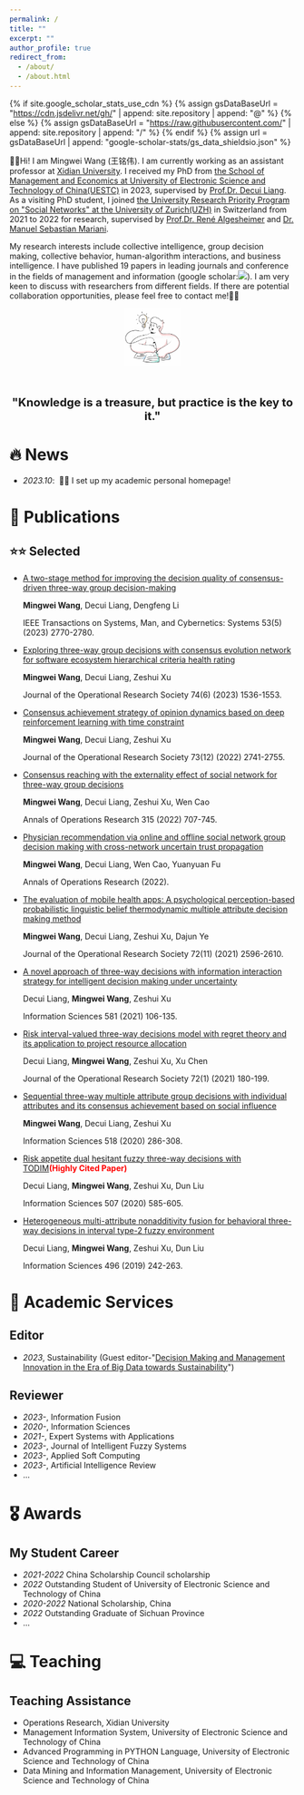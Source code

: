 ```yaml
---
permalink: /
title: ""
excerpt: ""
author_profile: true
redirect_from: 
  - /about/
  - /about.html
---
```


{% if site.google_scholar_stats_use_cdn %}
{% assign gsDataBaseUrl = "https://cdn.jsdelivr.net/gh/" | append: site.repository | append: "@" %}
{% else %}
{% assign gsDataBaseUrl = "https://raw.githubusercontent.com/" | append: site.repository | append: "/" %}
{% endif %}
{% assign url = gsDataBaseUrl | append: "google-scholar-stats/gs_data_shieldsio.json" %}

<span class='anchor' id='about-me'></span>

👋👋Hi! I am Mingwei Wang (王铭伟).
I am currently working as an assistant professor at [Xidian University](https://www.xidian.edu.cn/). I received my PhD from [the School of Management and Economics at University of Electronic Science and Technology of China(UESTC)](https://www.mgmt.uestc.edu.cn/) in 2023, supervised by [Prof.Dr. Decui Liang](https://www.mgmt.uestc.edu.cn/jsnry.jsp?urltype=news.NewsContentUrl&wbtreeid=1020&wbnewsid=12401). As a visiting PhD student, I joined [the University Research Priority Program on "Social Networks" at the University of Zurich(UZH)](https://www.business.uzh.ch/de/research/professorships/market-research.html) in Switzerland from 2021 to 2022 for research, supervised by [Prof.Dr. René Algesheimer](https://www.business.uzh.ch/de/research/professorships/market-research/teamoverview/tcurrent/algesheimer.html) and [Dr. Manuel Sebastian Mariani](https://www.business.uzh.ch/de/research/professorships/market-research/teamoverview/tcurrent/Mariani0.html). 

My research interests include collective intelligence, group decision making, collective behavior, human-algorithm interactions, and business intelligence. I have published 19 papers in leading journals and conference in the fields of management and information (google scholar:<a href='https://scholar.google.com/citations?user=FYjV6XIAAAAJ'><img src="https://img.shields.io/endpoint?url={{ url | url_encode }}&logo=Google%20Scholar&labelColor=f6f6f6&color=9cf&style=flat&label=citations"></a>). I am very keen to discuss with researchers from different fields. If there are potential collaboration opportunities, please feel free to contact me!🤝🤝

<div style="text-align:center; margin-top:5px;">
   <img src="images/idea.png" alt="Idea" style="max-width:20%;">
</div>
<div style="text-align:center; margin-top:50px; font-size:20px; font-weight:bold;">
   "Knowledge is a treasure, but practice is the key to it."
</div>

# 🔥 News
- *2023.10*: &nbsp;🎉🎉 I set up my academic personal homepage!

# 📝 Publications 
 ## ⭐️⭐️ Selected

- [A two-stage method for improving the decision quality of consensus-driven three-way group decision-making](https://ieeexplore.ieee.org/abstract/document/9961219)

  **Mingwei Wang**, Decui Liang, Dengfeng Li

  IEEE Transactions on Systems, Man, and Cybernetics: Systems  53(5) (2023)  2770-2780.
  
- [Exploring three-way group decisions with consensus evolution network for software ecosystem hierarchical criteria health rating](https://www.tandfonline.com/doi/abs/10.1080/01605682.2022.2096507)

  **Mingwei Wang**, Decui Liang, Zeshui Xu

  Journal of the Operational Research Society 74(6) (2023) 1536-1553.

- [Consensus achievement strategy of opinion dynamics based on deep reinforcement learning with time constraint](https://www.tandfonline.com/doi/abs/10.1080/01605682.2021.2015257)

  **Mingwei Wang**, Decui Liang, Zeshui Xu

  Journal of the Operational Research Society 73(12) (2022) 2741-2755.

- [Consensus reaching with the externality effect of social network for three-way group decisions](https://link.springer.com/article/10.1007/s10479-020-03875-3)

  **Mingwei Wang**, Decui Liang, Zeshui Xu, Wen Cao

  Annals of Operations Research 315 (2022) 707-745.

- [Physician recommendation via online and offline social network group decision making with cross-network uncertain trust propagation](https://link.springer.com/article/10.1007/s10479-022-04827-9)

  **Mingwei Wang**, Decui Liang, Wen Cao, Yuanyuan Fu

  Annals of Operations Research (2022).

- [The evaluation of mobile health apps: A psychological perception-based probabilistic linguistic belief thermodynamic multiple attribute decision making method](https://www.tandfonline.com/doi/abs/10.1080/01605682.2020.1801361)

  **Mingwei Wang**, Decui Liang, Zeshui Xu, Dajun Ye

  Journal of the Operational Research Society 72(11) (2021) 2596-2610.

- [A novel approach of three-way decisions with information interaction strategy for intelligent decision making under uncertainty](https://www.sciencedirect.com/science/article/pii/S0020025521009683)

  Decui Liang, **Mingwei Wang**, Zeshui Xu

  Information Sciences 581 (2021) 106-135.

- [Risk interval-valued three-way decisions model with regret theory and its application to project resource allocation](https://www.tandfonline.com/doi/abs/10.1080/01605682.2019.1654939)

  Decui Liang, **Mingwei Wang**, Zeshui Xu, Xu Chen

  Journal of the Operational Research Society 72(1) (2021) 180-199.

- [Sequential three-way multiple attribute group decisions with individual attributes and its consensus achievement based on social influence](https://www.sciencedirect.com/science/article/pii/S0020025520300268)

  **Mingwei Wang**, Decui Liang, Zeshui Xu

  Information Sciences 518 (2020) 286-308.

- [Risk appetite dual hesitant fuzzy three-way decisions with TODIM](https://www.sciencedirect.com/science/article/pii/S0020025518309605)**<font color='red'>(Highly Cited Paper)</font>**

  Decui Liang, **Mingwei Wang**, Zeshui Xu, Dun Liu

  Information Sciences 507 (2020) 585-605.

- [Heterogeneous multi-attribute nonadditivity fusion for behavioral three-way decisions in interval type-2 fuzzy environment](https://www.sciencedirect.com/science/article/pii/S0020025519304463)

  Decui Liang, **Mingwei Wang**, Zeshui Xu, Dun Liu

  Information Sciences 496 (2019) 242-263.

# 💬 Academic Services
 ## Editor
- *2023*, Sustainability (Guest editor-"[Decision Making and Management Innovation in the Era of Big Data towards Sustainability](https://www.mdpi.com/journal/sustainability/special_issues/2M373G7J0N)") 

 ## Reviewer
- *2023-*, Information Fusion
- *2020-*, Information Sciences
- *2021-*, Expert Systems with Applications
- *2023-*, Journal of Intelligent Fuzzy Systems
- *2023-*, Applied Soft Computing
- *2023-*, Artificial Intelligence Review
- ...

# 🎖 Awards
 ## My Student Career
- *2021-2022* China Scholarship Council scholarship 
- *2022* Outstanding Student of University of Electronic Science and Technology of China
- *2020-2022* National Scholarship, China
- *2022* Outstanding Graduate of Sichuan Province
- ...

# 💻 Teaching
 ## Teaching Assistance
- Operations Research, Xidian University
- Management Information System, University of Electronic Science and Technology of China
- Advanced Programming in PYTHON Language, University of Electronic Science and Technology of China
- Data Mining and Information Management, University of Electronic Science and Technology of China


